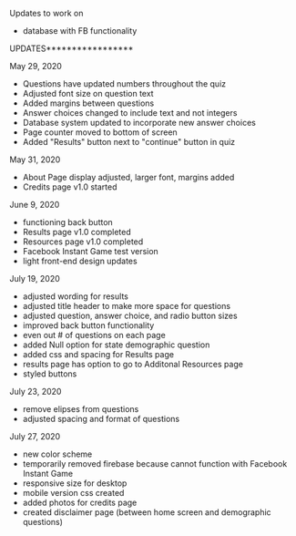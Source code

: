 Updates to work on
- database with FB functionality


UPDATES*****************

May 29, 2020
- Questions have updated numbers
throughout the quiz
- Adjusted font size on question text
- Added margins between questions
- Answer choices changed to include text
and not integers
- Database system updated to incorporate new answer choices
- Page counter moved to bottom of screen 
- Added "Results" button next to "continue" button in quiz

May 31, 2020
- About Page display adjusted, larger font, 
margins added
- Credits page v1.0 started

June 9, 2020
- functioning back button
- Results page v1.0 completed
- Resources page v1.0 completed
- Facebook Instant Game test version
- light front-end design updates

July 19, 2020
- adjusted wording for results
- adjusted title header to make more space for questions
- adjusted question, answer choice, and radio button sizes
- improved back button functionality
- even out # of questions on each page
- added Null option for state demographic question
- added css and spacing for Results page
- results page has option to go to Additonal Resources page
- styled buttons

July 23, 2020
- remove elipses from questions
- adjusted spacing and format of questions

July 27, 2020
- new color scheme
- temporarily removed firebase because cannot function with Facebook Instant Game
- responsive size for desktop
- mobile version css created 
- added photos for credits page
- created disclaimer page (between home screen and demographic questions)